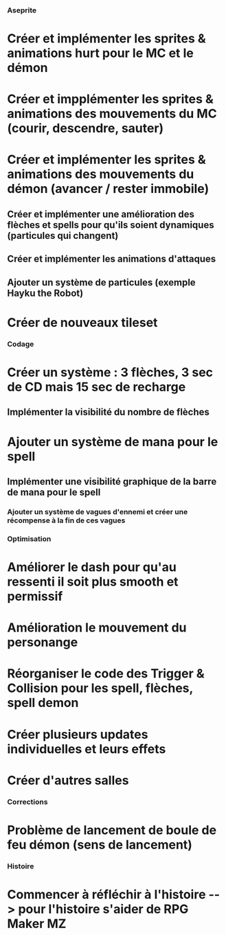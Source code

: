 ### Aseprite
# Créer et implémenter les sprites & animations hurt pour le MC et le démon
# Créer et impplémenter les sprites & animations des mouvements du MC (courir, descendre, sauter)
# Créer et implémenter les sprites & animations des mouvements du démon (avancer / rester immobile)
## Créer et implémenter une amélioration des flèches et spells pour qu'ils soient dynamiques (particules qui changent)
## Créer et implémenter les animations d'attaques
## Ajouter un système de particules (exemple Hayku the Robot)
# Créer de nouveaux tileset

### Codage
# Créer un système : 3 flèches, 3 sec de CD mais 15 sec de recharge
## Implémenter la visibilité du nombre de flèches
# Ajouter un système de mana pour le spell
## Implémenter une visibilité graphique de la barre de mana pour le spell
### Ajouter un système de vagues d'ennemi et créer une récompense à la fin de ces vagues

### Optimisation
# Améliorer le dash pour qu'au ressenti il soit plus smooth et permissif
# Amélioration le mouvement du personange
# Réorganiser le code des Trigger & Collision pour les spell, flèches, spell demon
# Créer plusieurs updates individuelles et leurs effets
# Créer d'autres salles

### Corrections
# Problème de lancement de boule de feu démon (sens de lancement)

### Histoire
# Commencer à réfléchir à l'histoire --> pour l'histoire s'aider de RPG Maker MZ
